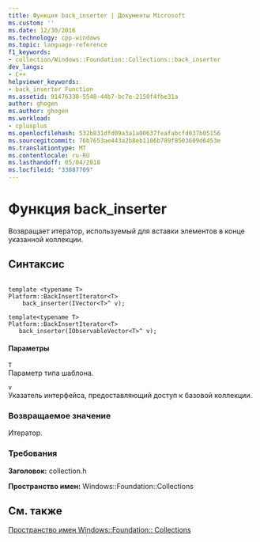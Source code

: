 ```yaml
---
title: Функция back_inserter | Документы Microsoft
ms.custom: ''
ms.date: 12/30/2016
ms.technology: cpp-windows
ms.topic: language-reference
f1_keywords:
- collection/Windows::Foundation::Collections::back_inserter
dev_langs:
- C++
helpviewer_keywords:
- back_inserter Function
ms.assetid: 91476338-5548-44b7-bc7e-2150f4fbe31a
author: ghogen
ms.author: ghogen
ms.workload:
- cplusplus
ms.openlocfilehash: 532b831dfd09a3a1a00637feafabcfd037b05156
ms.sourcegitcommit: 76b7653ae443a2b8eb1186b789f8503609d6453e
ms.translationtype: MT
ms.contentlocale: ru-RU
ms.lasthandoff: 05/04/2018
ms.locfileid: "33087709"
---
```

# <a name="backinserter-function"></a>Функция back_inserter
Возвращает итератор, используемый для вставки элементов в конце указанной коллекции.  
  
## <a name="syntax"></a>Синтаксис  
  
```  
  
template <typename T>
Platform::BackInsertIterator<T>   
    back_inserter(IVector<T>^ v);  
  
template<typename T>  
Platform::BackInsertIterator<T>   
   back_inserter(IObservableVector<T>^ v);  
```  
  
#### <a name="parameters"></a>Параметры  
 `T`  
 Параметр типа шаблона.  
  
 `v`  
 Указатель интерфейса, предоставляющий доступ к базовой коллекции.  
  
### <a name="return-value"></a>Возвращаемое значение  
 Итератор.  
  
### <a name="requirements"></a>Требования  
 **Заголовок:** collection.h  
  
 **Пространство имен:** Windows::Foundation::Collections  
  
## <a name="see-also"></a>См. также  
 [Пространство имен Windows::Foundation:: Collections](../cppcx/windows-foundation-collections-namespace-c-cx.md)